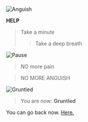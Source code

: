![Anguish](https://i.imgur.com/11zE3dH.jpeg "Pain")


**HELP**

> Take a minute
>> Take a deep breath


![Pause](https://i.imgur.com/R3w2EHl.jpeg "pause")


> NO more pain

> NO MORE ANGUISH

![Gruntled](https://i.imgur.com/y36g2bW.jpeg "Gruntled")

> You are now: **Gruntled**

You can go back now. [Here.](README.md)
